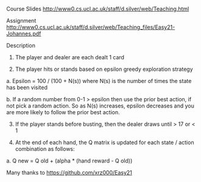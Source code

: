 Course Slides
http://www0.cs.ucl.ac.uk/staff/d.silver/web/Teaching.html

Assignment
http://www0.cs.ucl.ac.uk/staff/d.silver/web/Teaching_files/Easy21-Johannes.pdf

Description

1)	The player and dealer are each dealt 1 card

2)	The player hits or stands based on epsilon greedy exploration strategy

a.	Epsilon = 100 / (100 + N(s)) where N(s) is the number of times the state has been visited

b.	If a random number from 0-1 > epsilon then use the prior best action, if not pick a random action.
        So as N(s) increases, epsilon decreases and you are more likely to follow the prior best action.

3)	If the player stands before busting, then the dealer draws until > 17 or <  1

4)	At the end of each hand, the Q matrix is updated for each state / action combination as follows:

a.	Q new = Q old + (alpha * (hand reward  - Q old))


Many thanks to https://github.com/xrz000/Easy21

